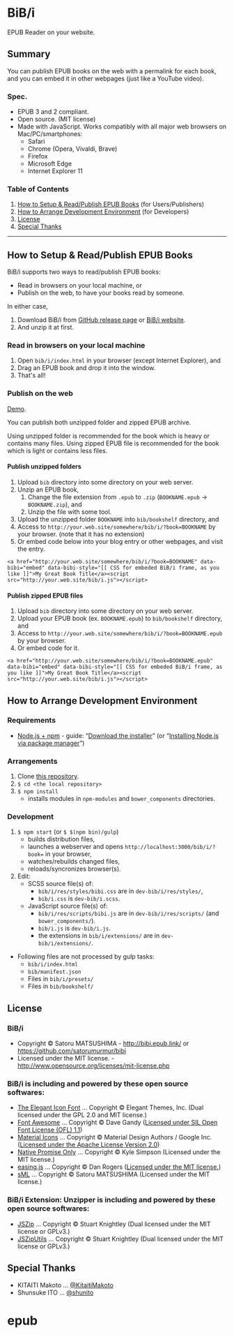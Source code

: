 BiB/i
================================================================================================================================

EPUB Reader on your website.




Summary
--------------------------------------------------------------------------------------------------------------------------------

You can publish EPUB books on the web with a permalink for each book, and you can embed it in other webpages (just like a YouTube video).



### Spec.

* EPUB 3 and 2 compliant.
* Open source. (MIT license)
* Made with JavaScript. Works compatibly with all major web browsers on Mac/PC/smartphones:
    - Safari
    - Chrome (Opera, Vivaldi, Brave)
    - Firefox
    - Microsoft Edge
    - Internet Explorer 11



### Table of Contents

1. [How to Setup & Read/Publish EPUB Books](#how-to-setup--readpublish-epub-books) (for Users/Publishers)
2. [How to Arrange Development Environment](#how-to-arrange-development-environment) (for Developers)
3. [License](#license)
4. [Special Thanks](#special-thanks)




--------------------------------------------------------------------------------------------------------------------------------




How to Setup & Read/Publish EPUB Books
--------------------------------------------------------------------------------------------------------------------------------

BiB/i supports two ways to read/publish EPUB books:

* Read in browsers on your local machine, or
* Publish on the web, to have your books read by someone.

In either case,

1. Download BiB/i from [GitHub release page](https://github.com/satorumurmur/bibi/releases) or [BiB/i website](http://bibi.epub.link/#download).
2. And unzip it at first.



### Read in browsers on your local machine 

1. Open `bib/i/index.html` in your browser (except Internet Explorer), and
2. Drag an EPUB book and drop it into the window.
3. That's all!



### Publish on the web

[Demo](http://bibi.epub.link/#demo).

You can publish both unzipped folder and zipped EPUB archive.

Using unzipped folder is recommended for the book which is heavy or contains many files.
Using zipped EPUB file is recommended for the book which is light or contains less files.


#### Publish unzipped folders

1. Upload `bib` directory into some directory on your web server.
2. Unzip an EPUB book,
    1. Change the file extension from `.epub` to `.zip` (`BOOKNAME.epub` -> `BOOKNAME.zip`), and
    2. Unzip the file with some tool.
3. Upload the unzipped folder `BOOKNAME` into `bib/bookshelf` directory, and
4. Access to `http://your.web.site/somewhere/bib/i/?book=BOOKNAME` by your browser. (note that it has no extension)
5. Or embed code below into your blog entry or other webpages, and visit the entry.

````
<a href="http://your.web.site/somewhere/bib/i/?book=BOOKNAME" data-bibi="embed" data-bibi-style="[[ CSS for embeded BiB/i frame, as you like ]]">My Great Book Title</a><script src="http://your.web.site/bib/i.js"></script>
````


#### Publish zipped EPUB files

1. Upload `bib` directory into some directory on your web server.
2. Upload your EPUB book (ex. `BOOKNAME.epub`) to `bib/bookshelf` directory, and
3. Access to `http://your.web.site/somewhere/bib/i/?book=BOOKNAME.epub` by your browser.
4. Or embed code for it.

````
<a href="http://your.web.site/somewhere/bib/i/?book=BOOKNAME.epub" data-bibi="embed" data-bibi-style="[[ CSS for embeded BiB/i frame, as you like ]]">My Great Book Title</a><script src="http://your.web.site/bib/i.js"></script>
````



How to Arrange Development Environment
--------------------------------------------------------------------------------------------------------------------------------



### Requirements

* [Node.js + npm](http://nodejs.org/) - guide: “[Download the installer](http://nodejs.org/download/)” (or “[Installing Node.js via package manager](https://github.com/joyent/node/wiki/Installing-Node.js-via-package-manager)”)



### Arrangements

1. Clone [this repository](https://github.com/satorumurmur/bibi/). 
2. `$ cd <the local repository>`
3. `$ npm install`
    - installs modules in `npm-modules` and `bower_components` directories.



### Development

1. `$ npm start` (or `$ $(npm bin)/gulp`)
    - builds distribution files,
    - launches a webserver and opens `http://localhost:3000/bib/i/?book=` in your browser,
    - watches/rebuilds changed files,
    - reloads/syncronizes browser(s).
2. Edit:
    - SCSS source file(s) of:
        - `bib/i/res/styles/bibi.css` are in `dev-bib/i/res/styles/`,
        - `bib/i.css` is `dev-bib/i.scss`.
    - JavaScript source file(s) of:
        - `bib/i/res/scripts/bibi.js` are in `dev-bib/i/res/scripts/` (and `bower_components/`).
        - `bib/i.js` is `dev-bib/i.js`.
        - the extensions in `bib/i/extensions/` are in `dev-bib/i/extensions/`.

* Following files are not processed by gulp tasks:
    - `bib/i/index.html`
    - `bib/manifest.json`
    - Files in `bib/i/presets/`
    - Files in `bib/bookshelf/`




License
--------------------------------------------------------------------------------------------------------------------------------


### BiB/i

* Copyright &copy; Satoru MATSUSHIMA - http://bibi.epub.link/ or https://github.com/satorumurmur/bibi
* Licensed under the MIT license. - http://www.opensource.org/licenses/mit-license.php


### BiB/i is including and powered by these open source softwares:

* [The Elegant Icon Font](http://www.elegantthemes.com/blog/resources/elegant-icon-font) ... Copyright &copy; Elegant Themes, Inc. (Dual licensed under the GPL 2.0 and MIT license.)
* [Font Awesome](http://fontawesome.io) ... Copyright &copy; Dave Gandy ([Licensed under SIL Open Font License (OFL) 1.1](http://scripts.sil.org/OFL))
* [Material Icons](https://material.io/icons/) ... Copyright &copy; Material Design Authors / Google Inc. ([Licensed under the Apache License Version 2.0](https://www.apache.org/licenses/LICENSE-2.0))
* [Native Promise Only](https://github.com/getify/native-promise-only) ... Copyright &copy; Kyle Simpson (Licensed under the MIT license.)
* [easing.js](https://github.com/danro/easing-js) ... Copyright &copy; Dan Rogers ([Licensed under the MIT license.](http://danro.mit-license.org/))
* [sML](https://github.com/satorumurmur/sML) ... Copyright &copy; Satoru MATSUSHIMA (Licensed under the MIT license.)


### BiB/i Extension: Unzipper is including and powered by these open source softwares:

* [JSZip](http://stuk.github.io/jszip) ... Copyright &copy; Stuart Knightley (Dual licensed under the MIT license or GPLv3.)
* [JSZipUtils](http://stuk.github.io/jszip-utils) ... Copyright &copy; Stuart Knightley (Dual licensed under the MIT license or GPLv3.)




Special Thanks
--------------------------------------------------------------------------------------------------------------------------------

* KITAITI Makoto ... [@KitaitiMakoto](https://github.com/KitaitiMakoto)
* Shunsuke ITO ... [@shunito](https://github.com/shunito)
# epub

